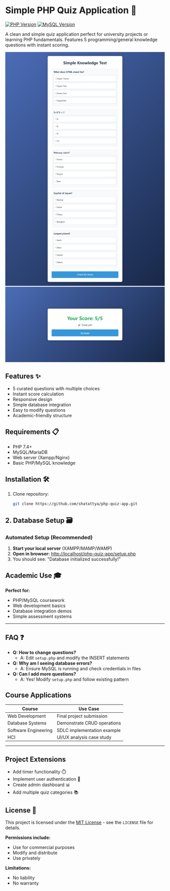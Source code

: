 # Simple PHP Quiz Application 🧠

[![PHP Version](https://img.shields.io/badge/PHP-7.4%2B-blue.svg)](https://php.net/)
[![MySQL Version](https://img.shields.io/badge/MySQL-5.7%2B-orange.svg)](https://www.mysql.com/)

A clean and simple quiz application perfect for university projects or learning PHP fundamentals. Features 5 programming/general knowledge questions with instant scoring.

![Quiz Screenshot](quiz.jpg)
![Quiz Screenshot](result.jpg)

## Features ✨
- 5 curated questions with multiple choices
- Instant score calculation
- Responsive design
- Simple database integration
- Easy to modify questions
- Academic-friendly structure

## Requirements 📋
- PHP 7.4+
- MySQL/MariaDB
- Web server (Xampp/Nginx)
- Basic PHP/MySQL knowledge

## Installation 🛠️
1. Clone repository:
   ```bash
   git clone https://github.com/shatattya/php-quiz-app.git
   
## 2. Database Setup 🗃️

### Automated Setup (Recommended)

1.  **Start your local server** (XAMPP/MAMP/WAMP)
2.  **Open in browser:**
    [http://localhost/php-quiz-app/setup.php](http://localhost/php-quiz-app/setup.php)
3.  You should see: "Database initialized successfully!"

## Academic Use 🎓

**Perfect for:**
* PHP/MySQL coursework
* Web development basics
* Database integration demos
* Simple assessment systems

---

## FAQ ❓

* **Q: How to change questions?**
    * A: Edit `setup.php` and modify the INSERT statements
* **Q: Why am I seeing database errors?**
    * A: Ensure MySQL is running and check credentials in files
* **Q: Can I add more questions?**
    * A: Yes! Modify `setup.php` and follow existing pattern
 
## Course Applications

| Course             | Use Case                     |
|--------------------|------------------------------|
| Web Development    | Final project submission     |
| Database Systems   | Demonstrate CRUD operations  |
| Software Engineering| SDLC implementation example|
| HCI                | UI/UX analysis case study    |

---

## Project Extensions

* Add timer functionality ⏱️
* Implement user authentication 🔐
* Create admin dashboard 📊
* Add multiple quiz categories 📚

## License 📄

This project is licensed under the [MIT License](LICENSE) - see the `LICENSE` file for details.

**Permissions include:**
* Use for commercial purposes
* Modify and distribute
* Use privately

**Limitations:**
* No liability
* No warranty
